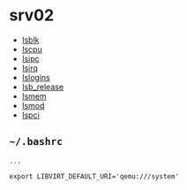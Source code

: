 # srv02

- [lsblk](blk.md)
- [lscpu](cpu.md)
- [lsipc](ipc.md)
- [lsirq](irq.md)
- [lslogins](logins.md)
- [lsb_release](lsb_release.md)
- [lsmem](mem.md)
- [lsmod](mod.md)
- [lspci](pci.md)


## `~/.bashrc`

```shell
...

export LIBVIRT_DEFAULT_URI='qemu:///system'
```
